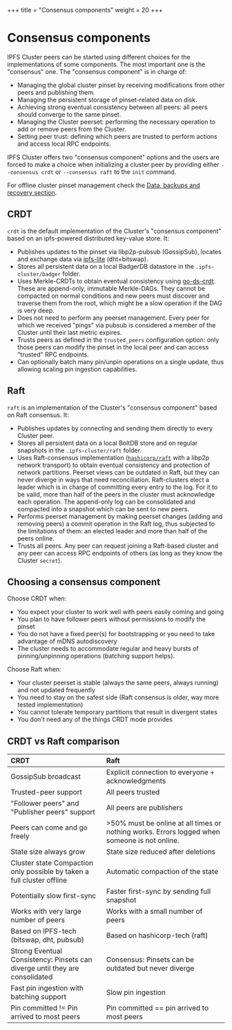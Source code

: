 +++
title = "Consensus components"
weight = 20
+++

# Consensus components

IPFS Cluster peers can be started using different choices for the implementations of some components. The most important one is the "consensus" one. The "consensus component" is in charge of:

* Managing the global cluster pinset by receiving modifications from other peers and publishing them.
* Managing the persistent storage of pinset-related data on disk.
* Achieving strong eventual consistency between all peers: all peers should converge to the same pinset.
* Managing the Cluster peerset: performing the necessary operation to add or remove peers from the Cluster.
* Setting peer trust: defining which peers are trusted to perform actions and access local RPC endpoints.

IPFS Cluster offers two "consensus component" options and the users are forced to make a choice when initializing a cluster peer by providing either `--consensus crdt` or `--consensus raft` to the `init` command.

For offline cluster pinset management check the [Data, backups and recovery section](/documentation/guides/backups).

## CRDT

`crdt` is the default implementation of the Cluster's "consensus component" based on an ipfs-powered distributed key-value store. It:

* Publishes updates to the pinset via libp2p-pubsub (GossipSub), locates and exchange data via [ipfs-lite](https://github.com/ipfs/ipfs-lite) (dht+bitswap).
* Stores all persistent data on a local BadgerDB datastore in the `.ipfs-cluster/badger` folder.
* Uses Merkle-CRDTs to obtain eventual consistency using [go-ds-crdt](https://github.com/ipfs/go-ds-crdt). These are append-only, immutable Merkle-DAGs. They cannot be compacted on normal conditions and new peers must discover and traverse them from the root, which might be a slow operation if the DAG is very deep.
* Does not need to perform any peerset management. Every peer for which we received "pings" via pubsub is considered a member of the Cluster until their last metric expires.
* Trusts peers as defined in the `trusted_peers` configuration option: only those peers can modify the pinset in the local peer and can access "trusted" RPC endpoints.
* Can optionally batch many pin/unpin operations on a single update, thus allowing scaling pin ingestion capabilities.


## Raft

`raft` is an implementation of the Cluster's "consensus component" based on Raft consensus. It:

* Publishes updates by connecting and sending them directly to every Cluster peer.
* Stores all persistent data on a local BoltDB store and on regular snapshots in the `.ipfs-cluster/raft` folder.
* Uses Raft-consensus implementation ([`hashicorp/raft`](https://github.com/hashicorp/raft) with a libp2p network transport) to obtain eventual consistency and protection of network partitions. Peerset views can be outdated in Raft, but they can never diverge in ways that need reconciliation. Raft-clusters elect a leader which is in charge of committing every entry to the log. For it to be valid, more than half of the peers in the cluster must acknowledge each operation. The append-only log can be consolidated and compacted into a snapshot which can be sent to new peers.
* Performs peerset management by making peerset changes (adding and removing peers) a commit operation in the Raft log, thus subjected to the limitations of them: an elected leader and more than half of the peers online.
* Trusts all peers. Any peer can request joining a Raft-based cluster and any peer can access RPC endpoints of others (as long as they know the Cluster `secret`).

## Choosing a consensus component

Choose CRDT when:

* You expect your cluster to work well with peers easily coming and going
* You plan to have follower peers without permissions to modify the pinset
* You do not have a fixed peer(s) for bootstrapping or you need to take advantage of mDNS autodiscovery
* The cluster needs to accommodate regular and heavy bursts of pinning/unpinning operations (batching support helps).

Choose Raft when:

* Your cluster peerset is stable (always the same peers, always running) and not updated frequently
* You need to stay on the safest side (Raft consensus is older, way more tested implementation)
* You cannot tolerate temporary partitions that result in divergent states
* You don't need any of the things CRDT mode provides

## CRDT vs Raft comparison

|CRDT | Raft|
|:----|:----|
|GossipSub broadcast | Explicit connection to everyone + acknowledgments|
|Trusted-peer support| All peers trusted|
|"Follower peers" and "Publisher peers" support | All peers are publishers |
|Peers can come and go freely| >50% must be online at all times or nothing works. Errors logged when someone is not online. |
|State size always grow|State size reduced after deletions|
|Cluster state Compaction only possible by taken a full cluster offline | Automatic compaction of the state|
|Potentially slow first-sync|Faster first-sync by sending full snapshot|
|Works with very large number of peers | Works with a small number of peers|
|Based on IPFS-tech (bitswap, dht, pubsub) | Based on hashicorp-tech (raft)|
|Strong Eventual Consistency: Pinsets can diverge until they are consolidated | Consensus: Pinsets can be outdated but never diverge |
|Fast pin ingestion with batching support|Slow pin ingestion|
|Pin committed != Pin arrived to most peers | Pin committed == pin arrived to most peers|

